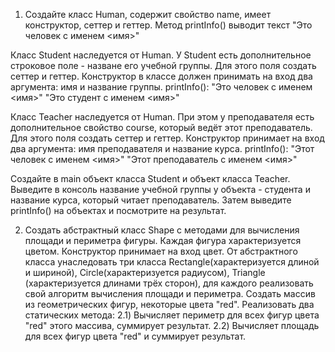 1) Создайте класс Human, содержит свойство name, имеет конструктор,
сеттер и геттер.
Метод printInfo() выводит текст "Это человек с именем <имя>"

Класс Student наследуется от Human. У Student есть дополнительное строковое
поле - назване его учебной группы. Для этого поля создать сеттер и геттер.
Конструктор в классе должен принимать на вход два аргумента: имя и название группы.
printInfo():
 "Это человек с именем <имя>"
 "Это студент с именем <имя>"

Класс Teacher наследуется от Human. При этом у преподавателя есть дополнительное свойство
course, который ведёт этот преподаватель. Для этого поля создать сеттер и геттер.
Конструктор принимает на вход два аргумента: имя преподавателя и название курса.
printInfo():
 "Этот человек с именем <имя>"
 "Этот преподаватель с именем <имя>"

Создайте в main объект класса Student и объект класса Teacher.
Выведите в консоль название учебной группы у объекта - студента и название курса, который читает 
преподаватель. Затем выведите printInfo() на объектах и посмотрите на результат.


2) Создать абстрактный класс Shape с методами для вычисления площади и периметра фигуры.
Каждая фигура характеризуется цветом. Конструктор принимает на вход цвет.
От абстрактного класса унаследовать три класса Rectangle(характеризуется длиной и шириной), Circle(характеризуется радиусом),
Triangle (характеризуется длинами трёх сторон), для каждого реализовать свой алгоритм вычисления площади и периметра.
Создать массив из геометрических фигур, некоторые цвета "red".
Реализовать два статических метода: 
 2.1) Вычисляет периметр для всех фигур цвета "red" этого массива, суммирует результат.
 2.2) Вычисляет площадь для всех фигур цвета "red" и суммирует результат.